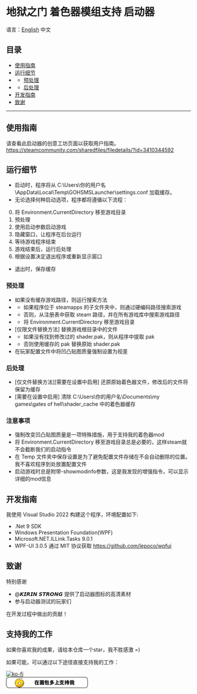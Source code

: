 # 地狱之门 着色器模组支持 启动器

语言：[English](./README.md) 中文

## 目录
* [使用指南](#使用指南)
* [运行细节](#运行细节)
* * [预处理](#预处理)
* * [后处理](#后处理)
* [开发指南](#开发指南)
* [致谢](#致谢)
---

## 使用指南

请查看此启动器的创意工坊页面以获取用户指南。  
https://steamcommunity.com/sharedfiles/filedetails/?id=3410344592

## 运行细节

* 启动时，程序将从 C:\Users\你的用户名\AppData\Local\Temp\GOHSMSLauncher\settings.conf 加载缓存。
* 无论选择何种启动选项，程序都将遵循以下流程：
0. 将 Environment.CurrentDirectory 移至游戏目录
1. 预处理
2. 使用启动参数启动游戏
3. 隐藏窗口，让程序在后台运行
4. 等待游戏程序结束
5. 游戏结束后，运行后处理
6. 根据设置决定退出程序或重新显示窗口

* 退出时，保存缓存

### 预处理

* 如果没有缓存游戏路径，则运行搜索方法
* * 如果程序位于 steamapps 的子文件夹中，则通过硬编码路径搜索游戏
* * 否则，从注册表中获取 steam 路径，并在所有游戏库中搜索游戏路径
* * 将 Environment.CurrentDirectory 移至游戏目录
* [仅限文件替换方法] 替换游戏根目录中的文件
* * 如果没有找到修改过的 shader.pak，则从程序中提取 pak
* * 否则使用缓存的 pak 替换原始 shader.pak
* 在玩家配置文件中将凹凸贴图质量强制设置为视差

### 后处理

* [仅文件替换方法][需要在设置中启用] 还原原始着色器文件，修改后的文件将保留为缓存
* [需要在设置中启用] 清除 C:\Users\你的用户名\Documents\my games\gates of hell\shader_cache 中的着色器缓存

### 注意事项
* 强制改变凹凸贴图质量是一项特殊措施，用于支持我的着色器mod
* 将 Environment.CurrentDirectory 移至游戏目录总是必要的，这样steam就不会截断我们的启动指令
* 在 Temp 文件夹中保存设置是为了避免配置文件存储在不会自动删除的位置。我不喜欢程序到处放置配置文件
* 启动游戏时总是附带-showmodinfo参数，这是我发现的增强指令，可以显示详细的mod信息

## 开发指南

我使用 Visual Studio 2022 构建这个程序，环境配置如下:
* .Net 9 SDK
* Windows Presentation Foundation(WPF)
* Microsoft.NET.ILLink.Tasks 9.0.1
* WPF-UI 3.0.5 通过 MIT 协议获取 https://github.com/lepoco/wpfui 

## 致谢
特别感谢
* @𝙆𝙄𝙍𝙄𝙉 𝙎𝙏𝙍𝙊𝙉𝙂 提供了启动器图标的高清素材
* 参与启动器测试的玩家们

在开发过程中做出的贡献！

## 支持我的工作
如果你喜欢我的成果，请给本仓库一个star，我不胜感激 =)  

如果可能，可以通过以下途径直接支持我的工作：

[![ko-fi](https://ko-fi.com/img/githubbutton_sm.svg)](https://ko-fi.com/N4N2ZJR4A)  
[![mbd.pub](./img/mbd.png)](https://mbd.pub/o/fedStudio)  